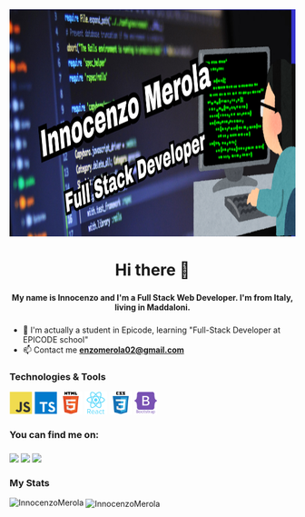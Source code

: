 <!--
**InnocenzoMerola/InnocenzoMerola** is a ✨ _special_ ✨ repository because its `README.md` (this file) appears on your GitHub profile.

Here are some ideas to get you started:

- 🔭 I’m currently working on ...
- 🌱 I’m currently learning ...
- 👯 I’m looking to collaborate on ...
- 🤔 I’m looking for help with ...
- 💬 Ask me about ...
- 📫 How to reach me: ...
- 😄 Pronouns: ...
- ⚡ Fun fact: ...
-->
<div align="center">
  <img height="400" width="100%" src="/assets/Testo del paragrafo.png"  />
</div>

###

### <h1 align="center">Hi there 👋</h1>

###

<h4 align="center">My name is Innocenzo and I'm a Full Stack Web Developer. I'm from Italy, living in Maddaloni.</h4>

###

- 🌱 I'm actually a student in Epicode, learning "Full-Stack Developer at EPICODE school"
- 📫 Contact me **enzomerola02@gmail.com**

<h3 align="left">Technologies & Tools</h3>

  <p align="left">
<img src="https://raw.githubusercontent.com/teamedwardforever/Readme-Generator/71f25dd8b98329b168142a6b782a107b75eab178/svg/Skills/Languages/javascript-original.svg" alt="Javascript" width="40" height="40"/>
<img src="https://raw.githubusercontent.com/teamedwardforever/Readme-Generator/71f25dd8b98329b168142a6b782a107b75eab178/svg/Skills/Languages/typescript-original.svg" alt="Typescript" width="40" height="40"/>
<img src="https://raw.githubusercontent.com/teamedwardforever/Readme-Generator/71f25dd8b98329b168142a6b782a107b75eab178/svg/Skills/Frontend/html5-original-wordmark.svg" alt="HTML" width="40" height="40"/>
<img src="https://raw.githubusercontent.com/teamedwardforever/Readme-Generator/71f25dd8b98329b168142a6b782a107b75eab178/svg/Skills/Frontend/react-original-wordmark.svg" alt="React" width="40" height="40"/>
<img src="https://raw.githubusercontent.com/teamedwardforever/Readme-Generator/71f25dd8b98329b168142a6b782a107b75eab178/svg/Skills/Frontend/css3-original-wordmark.svg" alt="Css" width="40" height="40"/>
<img src="https://raw.githubusercontent.com/teamedwardforever/Readme-Generator/71f25dd8b98329b168142a6b782a107b75eab178/svg/Skills/Frontend/bootstrap-plain-wordmark.svg" alt="Bootstrap" width="40" height="40"/>
</p>

<h3 align="left">You can find me on:</h3>

###

<div> <a href="https://www.linkedin.com/in/Innocenzo Merola" target="_blank"><img src="https://img.shields.io/badge/LinkedIn-0077B5?style=for-the-badge&logo=linkedin&logoColor=white" target="_blank"></a>
<a href="https://github.com/InnocenzoMerola" target="_blank"><img src="https://img.shields.io/badge/GitHub-100000?style=for-the-badge&logo=github&logoColor=white" target="_blank"></a>
<a href = "mailto:enzomerola02@gmail.com"><img src="https://img.shields.io/badge/-Gmail-%23333?style=for-the-badge&logo=gmail&logoColor=white" target="_blank"></a>
</div>

###

<h3>My Stats</h3>

<img align="left" height="180em" src="https://github-readme-stats.vercel.app/api/top-langs/?username=InnocenzoMerola&layout=compact&theme=tokyonight" alt=InnocenzoMerola />

<p>&nbsp;<img align="center" height="180em" src="https://github-readme-stats.vercel.app/api?username=InnocenzoMerola&show_icons=true&locale=en&theme=tokyonight" alt="InnocenzoMerola" /></p>
